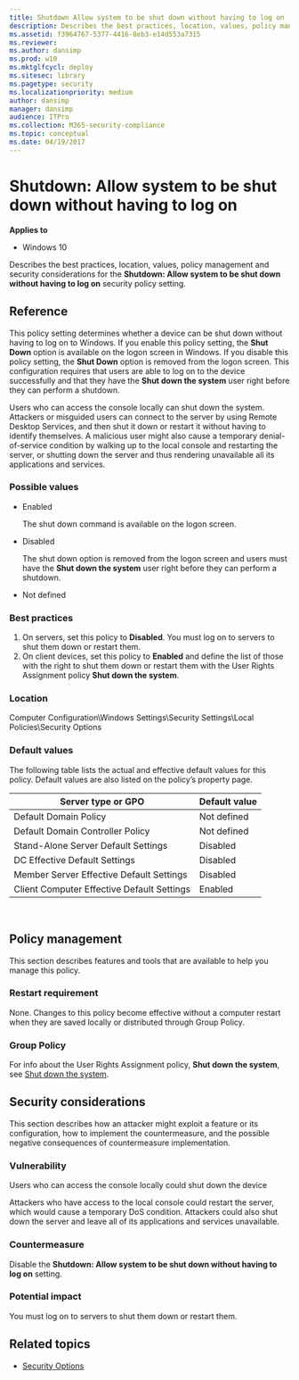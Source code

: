 ```yaml
---
title: Shutdown Allow system to be shut down without having to log on (Windows 10)
description: Describes the best practices, location, values, policy management and security considerations for the Shutdown Allow system to be shut down without having to log on security policy setting.
ms.assetid: f3964767-5377-4416-8eb3-e14d553a7315
ms.reviewer: 
ms.author: dansimp
ms.prod: w10
ms.mktglfcycl: deploy
ms.sitesec: library
ms.pagetype: security
ms.localizationpriority: medium
author: dansimp
manager: dansimp
audience: ITPro
ms.collection: M365-security-compliance
ms.topic: conceptual
ms.date: 04/19/2017
---
```


# Shutdown: Allow system to be shut down without having to log on

**Applies to**
-   Windows 10

Describes the best practices, location, values, policy management and security considerations for the **Shutdown: Allow system to be shut down without having to log on** security policy setting.

## Reference

This policy setting determines whether a device can be shut down without having to log on to Windows. If you enable this policy setting, the **Shut Down** option is available on the logon screen in Windows. If you disable this policy setting, the **Shut Down** option is removed from the logon screen. This configuration requires that users are able to log on to the device successfully and that they have the **Shut down the system** user right before they can perform a shutdown.

Users who can access the console locally can shut down the system. Attackers or misguided users can connect to the server by using Remote Desktop Services, and then shut it down or restart it without having to identify themselves. A malicious user might also cause a temporary denial-of-service 
condition by walking up to the local console and restarting the server, or shutting down the server and thus rendering unavailable all its applications and services.
### Possible values

-   Enabled

    The shut down command is available on the logon screen.

-   Disabled

    The shut down option is removed from the logon screen and users must have the **Shut down the system** user right before they can perform a shutdown.

-   Not defined

### Best practices

1.  On servers, set this policy to **Disabled**. You must log on to servers to shut them down or restart them.
2.  On client devices, set this policy to **Enabled** and define the list of those with the right to shut them down or restart them with the User Rights Assignment policy **Shut down the system**.

### Location

Computer Configuration\\Windows Settings\\Security Settings\\Local Policies\\Security Options

### Default values

The following table lists the actual and effective default values for this policy. Default values are also listed on the policy’s property page.

| Server type or GPO | Default value |
| - | - |
| Default Domain Policy| Not defined| 
| Default Domain Controller Policy | Not defined| 
| Stand-Alone Server Default Settings | Disabled| 
| DC Effective Default Settings | Disabled| 
| Member Server Effective Default Settings | Disabled| 
| Client Computer Effective Default Settings | Enabled| 
 
## Policy management

This section describes features and tools that are available to help you manage this policy.

### Restart requirement

None. Changes to this policy become effective without a computer restart when they are saved locally or distributed through Group Policy.

### Group Policy

For info about the User Rights Assignment policy, **Shut down the system**, see [Shut down the system](shut-down-the-system.md).

## Security considerations

This section describes how an attacker might exploit a feature or its configuration, how to implement the countermeasure, and the possible negative consequences of countermeasure implementation.

### Vulnerability

Users who can access the console locally could shut down the device

Attackers who have access to the local console could restart the server, which would cause a temporary DoS condition. Attackers could also shut down the server and leave all of its applications and services unavailable.

### Countermeasure

Disable the **Shutdown: Allow system to be shut down without having to log on** setting.

### Potential impact

You must log on to servers to shut them down or restart them.

## Related topics

- [Security Options](security-options.md)
